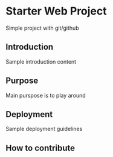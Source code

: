 # Starter Web Project
Simple project with git/github 

## Introduction
Sample introduction content

## Purpose
Main purspose is to play around

## Deployment
Sample deployment guidelines

## How to contribute
